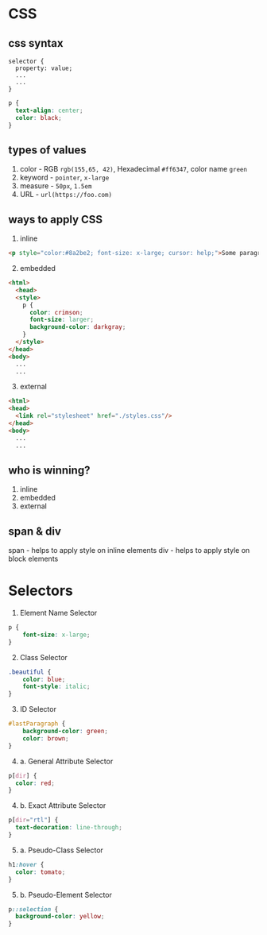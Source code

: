 # CSS


## css syntax

```
selector {
  property: value;
  ...
  ...
}
```

```css
p {
  text-align: center;
  color: black;
}
```

## types of values

1. color - RGB `rgb(155,65, 42)`, Hexadecimal `#ff6347`, color name `green`
2. keyword - `pointer`, `x-large`
3. measure - `50px`, `1.5em`
4. URL - `url(https://foo.com)`


## ways to apply CSS

1. inline  
```html
<p style="color:#8a2be2; font-size: x-large; cursor: help;">Some paragraph...</p>
```

2. embedded
```html
<html>
  <head>
  <style>
    p {
      color: crimson;
      font-size: larger;
      background-color: darkgray;
    }
  </style>
</head>
<body>
  ...
  ...
```

3. external  
```html
<html>
<head>
  <link rel="stylesheet" href="./styles.css"/>
</head>
<body>
  ...
  ...
```

## who is winning?
1. inline
2. embedded
3. external


## span & div
span - helps to apply style on inline elements
div - helps to apply style on block elements

# Selectors

1. Element Name Selector  
```css
p {
    font-size: x-large;
}
```

2. Class Selector
```css
.beautiful {
    color: blue;
    font-style: italic;
}
```

3. ID Selector
```css
#lastParagraph {
    background-color: green;
    color: brown;
}
```

4. a. General Attribute Selector  
```css
p[dir] {
  color: red;
}
```  

4. b. Exact Attribute Selector  
```css
p[dir="rtl"] {
  text-decoration: line-through;
}
```  

5. a. Pseudo-Class Selector  
```css
h1:hover {
  color: tomato;
}
```  

5. b. Pseudo-Element Selector  
```css
p::selection {
  background-color: yellow;
}
```
